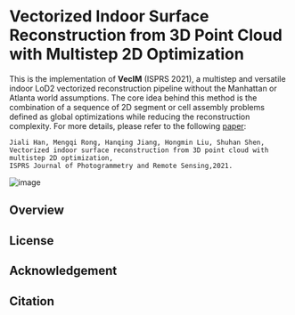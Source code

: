 # Vectorized Indoor Surface Reconstruction from 3D Point Cloud with Multistep 2D Optimization

This is the implementation of **VecIM** (ISPRS 2021), a multistep and versatile indoor LoD2 vectorized reconstruction pipeline without the Manhattan or Atlanta world assumptions. The core idea behind this method is the combination of a sequence of 2D segment or 
cell assembly problems defined as global optimizations while reducing the reconstruction complexity. For more details, please refer to the following [paper](https://www.sciencedirect.com/science/article/abs/pii/S0924271621001222):

    Jiali Han, Mengqi Rong, Hanqing Jiang, Hongmin Liu, Shuhan Shen,
    Vectorized indoor surface reconstruction from 3D point cloud with multistep 2D optimization,
    ISPRS Journal of Photogrammetry and Remote Sensing,2021.

![image](https://github.com/ShuhanShen/VecIM/blob/main/images/pipeline.PNG)





## Overview

## License

## Acknowledgement

## Citation